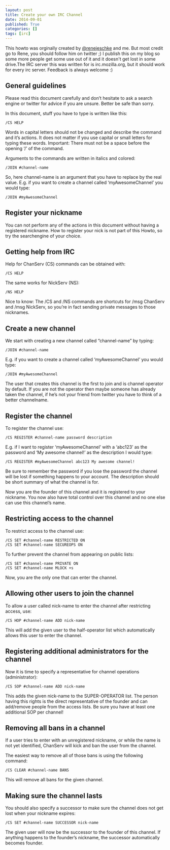 ```yaml
---
layout: post
title: Create your own IRC Channel
date: 2014-09-01
published: True
categories: []
tags: [irc]
---
```


This howto was orginally created by [@renejeschke](https://twitter.com/renejeschke) and me. But most credit go to Rene, you should follow him on twitter ;) I publish this on my blog so some more people get some use out of it and it doesn't get lost in some drive.The IRC server this was written for is irc.mozilla.org, but it should work for every irc server. Feedback is always welcome :)

## General guidelines

Please read this document carefully and don’t hesitate to ask a search engine or twitter for advice if you are unsure. Better be safe than sorry.

In this document, stuff you have to type is written like this:

    /CS HELP

Words in capital letters should not be changed and describe the command and it’s actions. It does not matter if you use capital or small letters for typing these words. Important: There must not be a space before the opening ‘/’ of the command.

Arguments to the commands are written in italics and colored:

    /JOIN #channel-name

So, here channel-name is an argument that you have to replace by the real value.
E.g. if you want to create a channel called ‘myAwesomeChannel’ you would type:

    /JOIN #myAwesomeChannel

## Register your nickname

You can not perform any of the actions in this document without having a registered nickname. How to register your nick is not part of this Howto, so try the searchengine of your choice.

## Getting help from IRC

Help for ChanServ (CS) commands can be obtained with:

    /CS HELP

The same works for NickServ (NS):

    /NS HELP

Nice to know: The /CS and /NS commands are shortcuts for /msg ChanServ and /msg NickServ, so you’re in fact sending private messages to those nicknames.

## Create a new channel

We start with creating a new channel called “channel-name” by typing:

    /JOIN #channel-name

E.g. if you want to create a channel called ‘myAwesomeChannel’ you would type:

    /JOIN #myAwesomeChannel

The user that creates this channel is the first to join and is channel operator by default. If you are not the operator then maybe someone has already taken the channel, if he’s not your friend from twitter you have to think of a better channelname.

## Register the channel

To register the channel use:

    /CS REGISTER #channel-name password description

E.g. if I want to register ‘myAwesomeChannel’ with a ‘abc123’ as the password and ‘My awesome channel!’ as the description I would type:

    /CS REGISTER #myAwesomeChannel abc123 My awesome channel!


Be sure to remember the password if you lose the password the channel will be lost if something happens to your account.
The description should be short summary of what the channel is for.

Now you are the founder of this channel and it is registered to your nickname. You now also have total control over this channel and no one else can use this channel’s name.

## Restricting access to the channel

To restrict access to the channel use:

    /CS SET #channel-name RESTRICTED ON
    /CS SET #channel-name SECUREOPS ON

To further prevent the channel from appearing on public lists:

    /CS SET #channel-name PRIVATE ON
    /CS SET #channel-name MLOCK +s

Now, you are the only one that can enter the channel.

## Allowing other users to join the channel

To allow a user called nick-name to enter the channel after restricting access, use:

    /CS HOP #channel-name ADD nick-name

This will add the given user to the half-operator list which automatically allows this user to enter the channel.

## Registering additional administrators for the channel

Now it is time to specify a representative for channel operations (administrator):

    /CS SOP #channel-name ADD nick-name

This adds the given nick-name to the SUPER-OPERATOR list. The person having this rights is the direct representative of the founder and can add/remove people from the access lists. Be sure you have at least one additional SOP per channel!

## Removing all bans in a channel

If a user tries to enter with an unregistered nickname, or while the name is not yet identified, ChanServ will kick and ban the user from the channel.

The easiest way to remove all of those bans is using the following command:

    /CS CLEAR #channel-name BANS

This will remove all bans for the given channel.

## Making sure the channel lasts

You should also specify a successor to make sure the channel does not get lost when your nickname expires:

    /CS SET #channel-name SUCCESSOR nick-name

The given user will now be the successor to the founder of this channel. If anything happens to the founder’s nickname, the successor automatically becomes founder.
